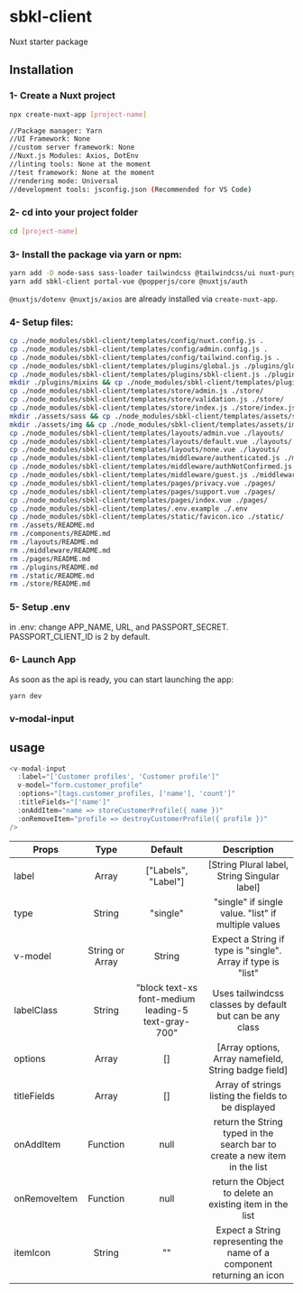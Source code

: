 # sbkl-client

Nuxt starter package

## Installation

### 1- Create a Nuxt project

```bash
npx create-nuxt-app [project-name]

//Package manager: Yarn
//UI Framework: None
//custom server framework: None
//Nuxt.js Modules: Axios, DotEnv
//linting tools: None at the moment
//test framework: None at the moment
//rendering mode: Universal
//development tools: jsconfig.json (Recommended for VS Code)
```

### 2- cd into your project folder

```bash
cd [project-name]
```

### 3- Install the package via yarn or npm:

```bash
yarn add -D node-sass sass-loader tailwindcss @tailwindcss/ui nuxt-purgecss
yarn add sbkl-client portal-vue @popperjs/core @nuxtjs/auth
```

`@nuxtjs/dotenv @nuxtjs/axios` are already installed via `create-nuxt-app`.

### 4- Setup files:

```bash
cp ./node_modules/sbkl-client/templates/config/nuxt.config.js .
cp ./node_modules/sbkl-client/templates/config/admin.config.js .
cp ./node_modules/sbkl-client/templates/config/tailwind.config.js .
cp ./node_modules/sbkl-client/templates/plugins/global.js ./plugins/global.js
cp ./node_modules/sbkl-client/templates/plugins/sbkl-client.js ./plugins/
mkdir ./plugins/mixins && cp ./node_modules/sbkl-client/templates/plugins/mixins/responsive.js ./plugins/mixins/
cp ./node_modules/sbkl-client/templates/store/admin.js ./store/
cp ./node_modules/sbkl-client/templates/store/validation.js ./store/
cp ./node_modules/sbkl-client/templates/store/index.js ./store/index.js
mkdir ./assets/sass && cp ./node_modules/sbkl-client/templates/assets/sass/tailwind.sass ./assets/sass/
mkdir ./assets/img && cp ./node_modules/sbkl-client/templates/assets/img/rstore_icon_gray_bg.png ./assets/img/
cp ./node_modules/sbkl-client/templates/layouts/admin.vue ./layouts/
cp ./node_modules/sbkl-client/templates/layouts/default.vue ./layouts/
cp ./node_modules/sbkl-client/templates/layouts/none.vue ./layouts/
cp ./node_modules/sbkl-client/templates/middleware/authenticated.js ./middleware/
cp ./node_modules/sbkl-client/templates/middleware/authNotConfirmed.js ./middleware/
cp ./node_modules/sbkl-client/templates/middleware/guest.js ./middleware/
cp ./node_modules/sbkl-client/templates/pages/privacy.vue ./pages/
cp ./node_modules/sbkl-client/templates/pages/support.vue ./pages/
cp ./node_modules/sbkl-client/templates/pages/index.vue ./pages/
cp ./node_modules/sbkl-client/templates/.env.example ./.env
cp ./node_modules/sbkl-client/templates/static/favicon.ico ./static/
rm ./assets/README.md
rm ./components/README.md
rm ./layouts/README.md
rm ./middleware/README.md
rm ./pages/README.md
rm ./plugins/README.md
rm ./static/README.md
rm ./store/README.md
```

### 5- Setup .env

in .env: change APP_NAME, URL, and PASSPORT_SECRET. PASSPORT_CLIENT_ID is 2 by default.

### 6- Launch App

As soon as the api is ready, you can start launching the app:

```
yarn dev
```

### v-modal-input

## usage

```js
<v-modal-input
  :label="['Customer profiles', 'Customer profile']"
  v-model="form.customer_profile"
  :options="[tags.customer_profiles, ['name'], 'count']"
  :titleFields="['name']"
  :onAddItem="name => storeCustomerProfile({ name })"
  :onRemoveItem="profile => destroyCustomerProfile({ profile })"
/>
```

| Props        |      Type       |                       Default                       |                                Description                                 |
| ------------ | :-------------: | :-------------------------------------------------: | :------------------------------------------------------------------------: |
| label        |      Array      |                 ["Labels", "Label"]                 |                [String Plural label, String Singular label]                |
| type         |     String      |                      "single"                       |            "single" if single value. "list" if multiple values             |
| v-model      | String or Array |                       String                        |        Expect a String if type is "single". Array if type is "list"        |
| labelClass   |     String      | "block text-xs font-medium leading-5 text-gray-700" |          Uses tailwindcss classes by default but can be any class          |
| options      |      Array      |                         []                          |            [Array options, Array namefield, String badge field]            |
| titleFields  |      Array      |                         []                          |            Array of strings listing the fields to be displayed             |
| onAddItem    |    Function     |                        null                         | return the String typed in the search bar to create a new item in the list |
| onRemoveItem |    Function     |                        null                         |          return the Object to delete an existing item in the list          |
| itemIcon     |     String      |                         ""                          |   Expect a String representing the name of a component returning an icon   |
